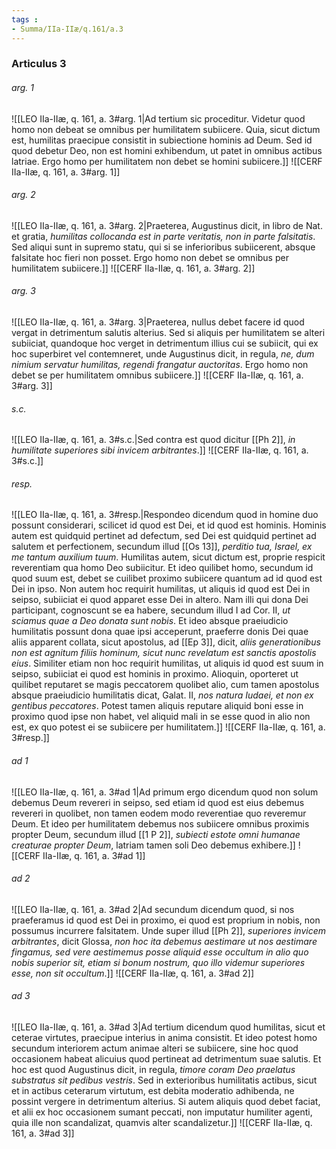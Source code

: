 ```yaml
---
tags : 
- Summa/IIa-IIæ/q.161/a.3
---
```


### Articulus 3

###### arg. 1
![[LEO IIa-IIæ, q. 161, a. 3#arg. 1|Ad tertium sic proceditur. Videtur quod homo non debeat se omnibus per humilitatem subiicere. Quia, sicut dictum est, humilitas praecipue consistit in subiectione hominis ad Deum. Sed id quod debetur Deo, non est homini exhibendum, ut patet in omnibus actibus latriae. Ergo homo per humilitatem non debet se homini subiicere.]]
![[CERF IIa-IIæ, q. 161, a. 3#arg. 1]]

###### arg. 2
![[LEO IIa-IIæ, q. 161, a. 3#arg. 2|Praeterea, Augustinus dicit, in libro de Nat. et gratia, *humilitas collocanda est in parte veritatis, non in parte falsitatis*. Sed aliqui sunt in supremo statu, qui si se inferioribus subiicerent, absque falsitate hoc fieri non posset. Ergo homo non debet se omnibus per humilitatem subiicere.]]
![[CERF IIa-IIæ, q. 161, a. 3#arg. 2]]

###### arg. 3
![[LEO IIa-IIæ, q. 161, a. 3#arg. 3|Praeterea, nullus debet facere id quod vergat in detrimentum salutis alterius. Sed si aliquis per humilitatem se alteri subiiciat, quandoque hoc verget in detrimentum illius cui se subiicit, qui ex hoc superbiret vel contemneret, unde Augustinus dicit, in regula, *ne, dum nimium servatur humilitas, regendi frangatur auctoritas*. Ergo homo non debet se per humilitatem omnibus subiicere.]]
![[CERF IIa-IIæ, q. 161, a. 3#arg. 3]]

###### s.c.
![[LEO IIa-IIæ, q. 161, a. 3#s.c.|Sed contra est quod dicitur [[Ph 2]], *in humilitate superiores sibi invicem arbitrantes*.]]
![[CERF IIa-IIæ, q. 161, a. 3#s.c.]]

###### resp.
![[LEO IIa-IIæ, q. 161, a. 3#resp.|Respondeo dicendum quod in homine duo possunt considerari, scilicet id quod est Dei, et id quod est hominis. Hominis autem est quidquid pertinet ad defectum, sed Dei est quidquid pertinet ad salutem et perfectionem, secundum illud [[Os 13]], *perditio tua, Israel, ex me tantum auxilium tuum*. Humilitas autem, sicut dictum est, proprie respicit reverentiam qua homo Deo subiicitur. Et ideo quilibet homo, secundum id quod suum est, debet se cuilibet proximo subiicere quantum ad id quod est Dei in ipso. Non autem hoc requirit humilitas, ut aliquis id quod est Dei in seipso, subiiciat ei quod apparet esse Dei in altero. Nam illi qui dona Dei participant, cognoscunt se ea habere, secundum illud I ad Cor. II, *ut sciamus quae a Deo donata sunt nobis*. Et ideo absque praeiudicio humilitatis possunt dona quae ipsi acceperunt, praeferre donis Dei quae aliis apparent collata, sicut apostolus, ad [[Ep 3]], dicit, *aliis generationibus non est agnitum filiis hominum, sicut nunc revelatum est sanctis apostolis eius*. Similiter etiam non hoc requirit humilitas, ut aliquis id quod est suum in seipso, subiiciat ei quod est hominis in proximo. Alioquin, oporteret ut quilibet reputaret se magis peccatorem quolibet alio, cum tamen apostolus absque praeiudicio humilitatis dicat, Galat. II, *nos natura Iudaei, et non ex gentibus peccatores*. Potest tamen aliquis reputare aliquid boni esse in proximo quod ipse non habet, vel aliquid mali in se esse quod in alio non est, ex quo potest ei se subiicere per humilitatem.]]
![[CERF IIa-IIæ, q. 161, a. 3#resp.]]

###### ad 1
![[LEO IIa-IIæ, q. 161, a. 3#ad 1|Ad primum ergo dicendum quod non solum debemus Deum revereri in seipso, sed etiam id quod est eius debemus revereri in quolibet, non tamen eodem modo reverentiae quo reveremur Deum. Et ideo per humilitatem debemus nos subiicere omnibus proximis propter Deum, secundum illud [[1 P 2]], *subiecti estote omni humanae creaturae propter Deum*, latriam tamen soli Deo debemus exhibere.]]
![[CERF IIa-IIæ, q. 161, a. 3#ad 1]]

###### ad 2
![[LEO IIa-IIæ, q. 161, a. 3#ad 2|Ad secundum dicendum quod, si nos praeferamus id quod est Dei in proximo, ei quod est proprium in nobis, non possumus incurrere falsitatem. Unde super illud [[Ph 2]], *superiores invicem arbitrantes*, dicit Glossa, *non hoc ita debemus aestimare ut nos aestimare fingamus, sed vere aestimemus posse aliquid esse occultum in alio quo nobis superior sit, etiam si bonum nostrum, quo illo videmur superiores esse, non sit occultum*.]]
![[CERF IIa-IIæ, q. 161, a. 3#ad 2]]

###### ad 3
![[LEO IIa-IIæ, q. 161, a. 3#ad 3|Ad tertium dicendum quod humilitas, sicut et ceterae virtutes, praecipue interius in anima consistit. Et ideo potest homo secundum interiorem actum animae alteri se subiicere, sine hoc quod occasionem habeat alicuius quod pertineat ad detrimentum suae salutis. Et hoc est quod Augustinus dicit, in regula, *timore coram Deo praelatus substratus sit pedibus vestris*. Sed in exterioribus humilitatis actibus, sicut et in actibus ceterarum virtutum, est debita moderatio adhibenda, ne possint vergere in detrimentum alterius. Si autem aliquis quod debet faciat, et alii ex hoc occasionem sumant peccati, non imputatur humiliter agenti, quia ille non scandalizat, quamvis alter scandalizetur.]]
![[CERF IIa-IIæ, q. 161, a. 3#ad 3]]

